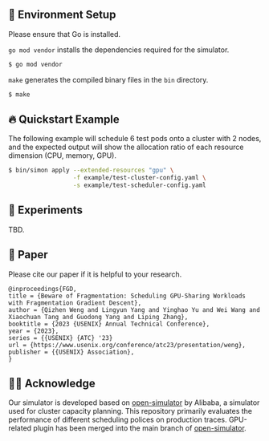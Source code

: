 ## 🚧 Environment Setup

Please ensure that Go is installed.

`go mod vendor` installs the dependencies required for the simulator. 

```bash
$ go mod vendor
```

`make` generates the compiled binary files in the `bin` directory.

```bash
$ make
```

## 🔥 Quickstart Example

The following example will schedule 6 test pods onto a cluster with 2 nodes, and the expected output will show the allocation ratio of each resource dimension (CPU, memory, GPU).

```bash
$ bin/simon apply --extended-resources "gpu" \
                  -f example/test-cluster-config.yaml \
                  -s example/test-scheduler-config.yaml
```

## 🔮 Experiments

TBD.

## 📝 Paper

Please cite our paper if it is helpful to your research.

```
@inproceedings{FGD,
title = {Beware of Fragmentation: Scheduling GPU-Sharing Workloads with Fragmentation Gradient Descent},
author = {Qizhen Weng and Lingyun Yang and Yinghao Yu and Wei Wang and Xiaochuan Tang and Guodong Yang and Liping Zhang},
booktitle = {2023 {USENIX} Annual Technical Conference},
year = {2023},
series = {{USENIX} {ATC} '23}
url = {https://www.usenix.org/conference/atc23/presentation/weng},
publisher = {{USENIX} Association},
}
```

## 🙏🏻 Acknowledge

Our simulator is developed based on [open-simulator](https://github.com/alibaba/open-simulator) by Alibaba, a simulator used for cluster capacity planning. 
This repository primarily evaluates the performance of different scheduling polices on production traces.
GPU-related plugin has been merged into the main branch of [open-simulator](https://github.com/alibaba/open-simulator).